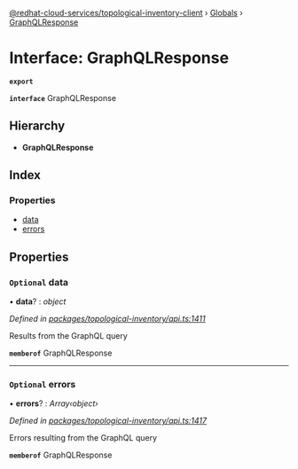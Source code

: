 [@redhat-cloud-services/topological-inventory-client](../README.md) › [Globals](../globals.md) › [GraphQLResponse](graphqlresponse.md)

# Interface: GraphQLResponse

**`export`** 

**`interface`** GraphQLResponse

## Hierarchy

* **GraphQLResponse**

## Index

### Properties

* [data](graphqlresponse.md#optional-data)
* [errors](graphqlresponse.md#optional-errors)

## Properties

### `Optional` data

• **data**? : *object*

*Defined in [packages/topological-inventory/api.ts:1411](https://github.com/RedHatInsights/javascript-clients/blob/master/packages/topological-inventory/api.ts#L1411)*

Results from the GraphQL query

**`memberof`** GraphQLResponse

___

### `Optional` errors

• **errors**? : *Array‹object›*

*Defined in [packages/topological-inventory/api.ts:1417](https://github.com/RedHatInsights/javascript-clients/blob/master/packages/topological-inventory/api.ts#L1417)*

Errors resulting from the GraphQL query

**`memberof`** GraphQLResponse
